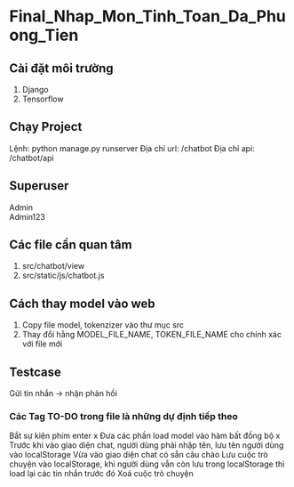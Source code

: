 # Final_Nhap_Mon_Tinh_Toan_Da_Phuong_Tien

## Cài đặt môi trường

1. Django
2. Tensorflow

## Chạy Project

Lệnh: python manage.py runserver
Địa chỉ url: /chatbot
Địa chỉ api: /chatbot/api

## Superuser

Admin <br />
Admin123

## Các file cần quan tâm

1. src/chatbot/view
2. src/static/js/chatbot.js

## Cách thay model vào web

1. Copy file model, tokenzizer vào thư mục src
2. Thay đổi hằng MODEL_FILE_NAME, TOKEN_FILE_NAME cho chính xác với file mới

## Testcase

Gửi tin nhắn -> nhận phản hồi

### Các Tag TO-DO trong file là những dự định tiếp theo

Bắt sự kiện phím enter x
Đưa các phần load model vào hàm bất đồng bộ x
Trước khi vào giao diện chat, người dùng phải nhập tên, lưu tên người dùng vào localStorage
Vừa vào giao diện chat có sẵn câu chào
Lưu cuộc trò chuyện vào localStorage, khi người dùng vẫn còn lưu trong localStorage thì load lại các tin nhắn trước đó
Xoá cuộc trò chuyện
